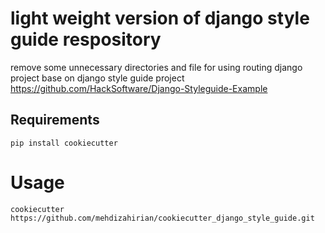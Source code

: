 # light weight version of django style guide respository
remove some unnecessary directories and file for using routing django project
base on django style guide project
https://github.com/HackSoftware/Django-Styleguide-Example

## Requirements
```
pip install cookiecutter
```

# Usage
```
cookiecutter https://github.com/mehdizahirian/cookiecutter_django_style_guide.git
```
